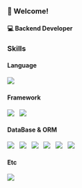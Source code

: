 ### 🐬 Welcome!
#### :computer: Backend Developer
  
### Skills
#### Language 
<img src="https://img.shields.io/badge/Java-007396?style=for-the-badge&logo=Java&logoColor=white"> &nbsp;
#### Framework
<img src="https://img.shields.io/badge/Spring-6DB33F?style=for-the-badge&logo=spring&logoColor=white"> &nbsp;
<img src="https://img.shields.io/badge/SpringBoot-6DB33F?style=for-the-badge&logo=springboot&logoColor=white"> &nbsp;
#### DataBase & ORM
<img src="https://img.shields.io/badge/Oracle-F80000?style=for-the-badge&logo=oracle&logoColor=white"> &nbsp;
<img src="https://img.shields.io/badge/Mysql-4479A1?style=for-the-badge&logo=mysql&logoColor=white"> &nbsp;
<img src="https://img.shields.io/badge/Redis-FF4438?style=for-the-badge&logo=redis&logoColor=white"> &nbsp;
<img src="https://img.shields.io/badge/MyBatis-004088?style=for-the-badge&logo=mybatis&logoColor=white"> &nbsp;
<img src="https://img.shields.io/badge/Jpa-004088?style=for-the-badge&logo=jpa&logoColor=white"> &nbsp;
<img src="https://img.shields.io/badge/QueryDSL-004088?style=for-the-badge&logo=querydsl&logoColor=white"> &nbsp;
#### Etc
<img src="https://img.shields.io/badge/Kafka-231F20?style=for-the-badge&logo=apachekafka&logoColor=white"> &nbsp;
